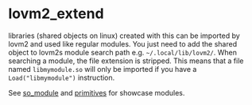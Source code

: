 # lovm2_extend

libraries (shared objects on linux) created with this can be imported by lovm2 and used like regular modules. You just need to add the shared object to lovm2s module search path e.g. `~/.local/lib/lovm2/`. When searching a module, the file extension is stripped. This means that a file named `libmymodule.so` will only be imported if you have a `Load("libmymodule")` instruction.

See [so_module](./examples/so_module) and [primitives](./examples/primitives) for showcase modules.
